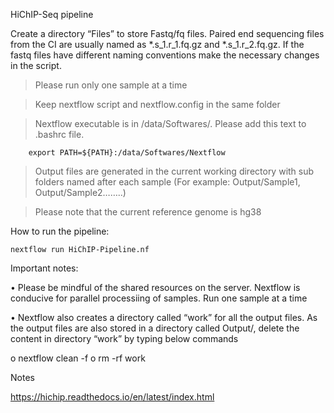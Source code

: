 
HiChIP-Seq pipeline


Create a directory “Files” to store Fastq/fq files. Paired end sequencing files from the CI are usually named as *.s_1.r_1.fq.gz and *.s_1.r_2.fq.gz. If the fastq files have different naming conventions make the necessary changes in the script.

>	Please run only one sample at a time

>	Keep nextflow script and nextflow.config in the same folder

>	Nextflow executable is in /data/Softwares/. Please add this text to .bashrc file. 

		export PATH=${PATH}:/data/Softwares/Nextflow

>	Output files are generated in the current working directory with sub folders named after each sample (For example: Output/Sample1, Output/Sample2……..)

>	Please note that the current reference genome is hg38 

How to run the pipeline:

	nextflow run HiChIP-Pipeline.nf



Important notes: 

•	Please be mindful of the shared resources on the server. Nextflow is conducive for parallel processiing of samples. Run one sample at a time

•	Nextflow also creates a directory called “work” for all the output files. As the output files are also stored in a directory called Output/, delete the content in directory “work” by typing below commands

o	nextflow clean -f
o	rm -rf work 


Notes

https://hichip.readthedocs.io/en/latest/index.html

